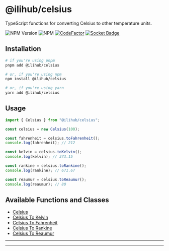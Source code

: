# @ilihub/celsius

TypeScript functions for converting Celsius to other temperature units.

![NPM Version](https://img.shields.io/npm/v/%40ilihub%2Fcelsius?color=33cd56&logo=npm)
![NPM](https://img.shields.io/npm/l/%40ilihub%2Fcelsius)
[![CodeFactor](https://www.codefactor.io/repository/github/ilihub/npm/badge)](https://www.codefactor.io/repository/github/ilihub/npm)
[![Socket Badge](https://socket.dev/api/badge/npm/package/@ilihub/celsius)](https://socket.dev/npm/package/@ilihub/celsius)

## Installation

```bash
# if you're using pnpm
pnpm add @ilihub/celsius

# or, if you're using npm
npm install @ilihub/celsius

# or, if you're using yarn
yarn add @ilihub/celsius
```

## Usage

```javascript
import { Celsius } from "@ilihub/celsius";

const celsius = new Celsius(100);

const fahrenheit = celsius.toFahrenheit();
console.log(fahrenheit); // 212

const kelvin = celsius.toKelvin();
console.log(kelvin); // 373.15

const rankine = celsius.toRankine();
console.log(rankine); // 671.67

const reaumur = celsius.toReaumur();
console.log(reaumur); // 80
```

## Available Functions and Classes

- [Celsius](https://www.npmjs.com/package/@ilihub/celsius)
- [Celsius To Kelvin](https://www.npmjs.com/package/@ilihub/celsius-to-kelvin)
- [Celsius To Fahrenheit](https://www.npmjs.com/package/@ilihub/celsius-to-fahrenheit)
- [Celsius To Rankine](https://www.npmjs.com/package/@ilihub/celsius-to-rankine)
- [Celsius To Reaumur](https://www.npmjs.com/package/@ilihub/celsius-to-reaumur)

---

<!-- sponsors_and_backers_section_start -->

<!-- sponsors_and_backers_section_end -->

---
